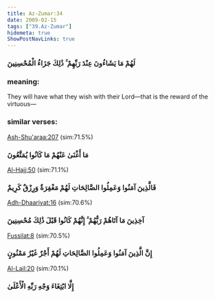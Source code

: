 ```yaml
---
title: Az-Zumar:34
date: 2009-02-15
tags: ["39.Az-Zumar"]
hidemeta: true 
ShowPostNavLinks: true 
---
```

### لَهُمْ مَا يَشَاءُونَ عِنْدَ رَبِّهِمْ ۚ ذَٰلِكَ جَزَاءُ الْمُحْسِنِينَ
### meaning: 
They will have what they wish with their Lord—that is the reward of the virtuous—
### similar verses: 

[Ash-Shu'araa:207](/26/207) (sim:71.5%)

### مَا أَغْنَىٰ عَنْهُمْ مَا كَانُوا يُمَتَّعُونَ

[Al-Hajj:50](/22/50) (sim:71.1%)

### فَالَّذِينَ آمَنُوا وَعَمِلُوا الصَّالِحَاتِ لَهُمْ مَغْفِرَةٌ وَرِزْقٌ كَرِيمٌ

[Adh-Dhaariyat:16](/51/16) (sim:70.6%)

### آخِذِينَ مَا آتَاهُمْ رَبُّهُمْ ۚ إِنَّهُمْ كَانُوا قَبْلَ ذَٰلِكَ مُحْسِنِينَ

[Fussilat:8](/41/8) (sim:70.5%)

### إِنَّ الَّذِينَ آمَنُوا وَعَمِلُوا الصَّالِحَاتِ لَهُمْ أَجْرٌ غَيْرُ مَمْنُونٍ

[Al-Lail:20](/92/20) (sim:70.1%)

### إِلَّا ابْتِغَاءَ وَجْهِ رَبِّهِ الْأَعْلَىٰ
